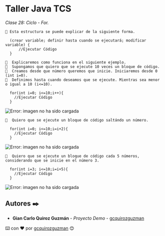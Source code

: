 # Taller Java TCS

_Clase 28: Ciclo - For._

```
📢 Esta estructura se puede explicar de la siguiente forma.

  (crear variable; definir hasta cuando se ejecutará; modificar variable) {
      //Ejecutar Código
  }

```

```
📢  Explicaremos como funciona en el siguiente ejemplo.
📢  Supongamos que quiero que se ejecute 10 veces un bloque de código.
📢  Creamos desde que número queremos que inicie. Iniciaremos desde 0 (int i=0).
📢  Definimos hasta cuando deseamos que se ejecute. Mientras sea menor o igual a 10 (i<=10).
  
  for(int i=0; i<=10;i++){
    //Ejecutar Código
  }

```

![Error: imagen no ha sido cargada](https://github.com/gcquirozguzman/java-tcs-202001/blob/Clase-28/imagenes/pagina_28_1.png)

```
📢  Quiero que se ejecute un bloque de código saltándo un número.
  
  for(int i=0; i<=10;i=i+2){
    //Ejecutar Código
  }

```

![Error: imagen no ha sido cargada](https://github.com/gcquirozguzman/java-tcs-202001/blob/Clase-28/imagenes/pagina_28_2.png)


```
📢  Quiero que se ejecute un bloque de código cada 5 números, considerando que se inicie en el número 3.
  
  for(int i=3; i<=10;i=i+5){
    //Ejecutar Código
  }

```

![Error: imagen no ha sido cargada](https://github.com/gcquirozguzman/java-tcs-202001/blob/Clase-28/imagenes/pagina_28_3.png)


## Autores ✒️

* **Gian Carlo Quiroz Guzmán** - *Proyecto Demo* - [gcquirozguzman](https://github.com/gcquirozguzman)



⌨️ con ❤️ por [gcquirozguzman](https://github.com/gcquirozguzman) 😊
